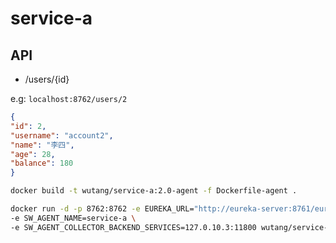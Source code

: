 # service-a

## API

- /users/{id}

e.g: `localhost:8762/users/2`

```json
{
"id": 2,
"username": "account2",
"name": "李四",
"age": 28,
"balance": 180
}
```

```bash
docker build -t wutang/service-a:2.0-agent -f Dockerfile-agent .
```

```bash
docker run -d -p 8762:8762 -e EUREKA_URL="http://eureka-server:8761/eureka" \
-e SW_AGENT_NAME=service-a \
-e SW_AGENT_COLLECTOR_BACKEND_SERVICES=127.0.10.3:11800 wutang/service-a:1.0
```


